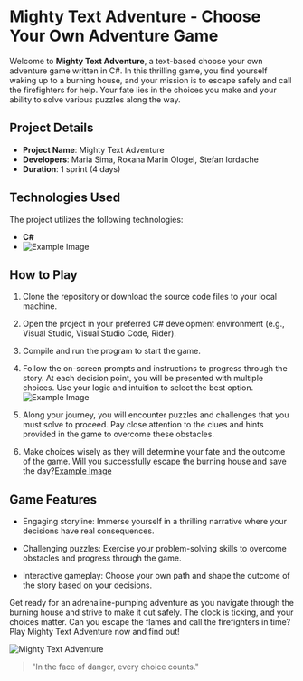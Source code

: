 # Mighty Text Adventure - Choose Your Own Adventure Game

Welcome to **Mighty Text Adventure**, a text-based choose your own adventure game written in C#. In this thrilling game, you find yourself waking up to a burning house, and your mission is to escape safely and call the firefighters for help. Your fate lies in the choices you make and your ability to solve various puzzles along the way.

## Project Details

- **Project Name**: Mighty Text Adventure
- **Developers**: Maria Sima, Roxana Marin Ologel, Stefan Iordache
- **Duration**: 1 sprint (4 days)

## Technologies Used

The project utilizes the following technologies:

- **C#**
- ![Example Image](https://i.imgur.com/XoGPwaG.png)

## How to Play

1. Clone the repository or download the source code files to your local machine.

2. Open the project in your preferred C# development environment (e.g., Visual Studio, Visual Studio Code, Rider).

3. Compile and run the program to start the game.

4. Follow the on-screen prompts and instructions to progress through the story. At each decision point, you will be presented with multiple choices. Use your logic and intuition to select the best option.![Example Image](https://i.imgur.com/HmklSW9.png)

5. Along your journey, you will encounter puzzles and challenges that you must solve to proceed. Pay close attention to the clues and hints provided in the game to overcome these obstacles.

6. Make choices wisely as they will determine your fate and the outcome of the game. Will you successfully escape the burning house and save the day?[Example Image](https://i.imgur.com/SPN4wWD.png)

## Game Features

- Engaging storyline: Immerse yourself in a thrilling narrative where your decisions have real consequences.

- Challenging puzzles: Exercise your problem-solving skills to overcome obstacles and progress through the game.

- Interactive gameplay: Choose your own path and shape the outcome of the story based on your decisions.

Get ready for an adrenaline-pumping adventure as you navigate through the burning house and strive to make it out safely. The clock is ticking, and your choices matter. Can you escape the flames and call the firefighters in time? Play Mighty Text Adventure now and find out!

![Mighty Text Adventure](https://i.imgur.com/mljMsmO.png)

> "In the face of danger, every choice counts."
